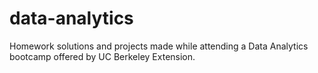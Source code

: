 # data-analytics
Homework solutions and projects made while attending a Data Analytics bootcamp offered by UC Berkeley Extension.
